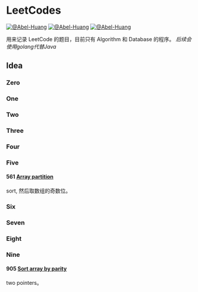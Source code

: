 # LeetCodes

[![@Abel-Huang](https://img.shields.io/sonar/http/sonar.petalslink.com/org.ow2.petals%3Apetals-se-ase/coverage.svg)](https://github.com/Abel-Huang/leetcodes)
[![@Abel-Huang](https://img.shields.io/packagist/l/doctrine/orm.svg)](https://github.com/Abel-Huang/leetcodes)
[![@Abel-Huang](https://img.shields.io/uptimerobot/status/m778918918-3e92c097147760ee39d02d36.svg)](https://github.com/Abel-Huang/leetcodes)


用来记录 LeetCode 的题目，目前只有 Algorithm 和 Database 的程序。
*后续会使用golang代替Java*

## Idea
### Zero

### One

### Two

### Three

### Four

### Five
#### 561 [Array partition](https://leetcode-cn.com/problems/array-partition-i/)
sort, 然后取数组的奇数位。

### Six

### Seven

### Eight

### Nine
#### 905 [Sort array by  parity](https://leetcode-cn.com/problems/sort-array-by-parity/)
two pointers。


